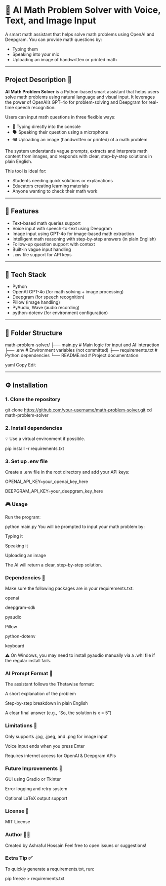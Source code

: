 # 🧮 AI Math Problem Solver with Voice, Text, and Image Input

A smart math assistant that helps solve math problems using OpenAI and Deepgram. You can provide math questions by:
- Typing them
- Speaking into your mic
- Uploading an image of handwritten or printed math

---

## Project Description 📌

**AI Math Problem Solver** is a Python-based smart assistant that helps users solve math problems using natural language and visual input. It leverages the power of OpenAI’s GPT-4o for problem-solving and Deepgram for real-time speech recognition.

Users can input math questions in three flexible ways:
- 📝 Typing directly into the console
- 🗣️ Speaking their question using a microphone
- 🖼️ Uploading an image (handwritten or printed) of a math problem

The system understands vague prompts, extracts and interprets math content from images, and responds with clear, step-by-step solutions in plain English.

This tool is ideal for:
- Students needing quick solutions or explanations
- Educators creating learning materials
- Anyone wanting to check their math work

---

## 🚀 Features

- Text-based math queries support  
- Voice input with speech-to-text using Deepgram  
- Image input using GPT-4o for image-based math extraction  
- Intelligent math reasoning with step-by-step answers (in plain English)  
- Follow-up question support with context  
- Built-in vague input handling  
- `.env` file support for API keys  

---

## 🧠 Tech Stack

- Python  
- OpenAI GPT-4o (for math solving + image processing)  
- Deepgram (for speech recognition)  
- Pillow (image handling)  
- PyAudio, Wave (audio recording)  
- python-dotenv (for environment configuration)  

---

## 📁 Folder Structure

math-problem-solver/
├── main.py # Main logic for input and AI interaction
├── .env # Environment variables (not committed)
├── requirements.txt # Python dependencies
└── README.md # Project documentation

yaml
Copy
Edit

---

## ⚙️ Installation

### 1. Clone the repository


git clone https://github.com/your-username/math-problem-solver.git
cd math-problem-solver
### 2. Install dependencies
💡 Use a virtual environment if possible.


pip install -r requirements.txt
### 3. Set up .env file
Create a .env file in the root directory and add your API keys:


OPENAI_API_KEY=your_openai_key_here

DEEPGRAM_API_KEY=your_deepgram_key_here
### 🎮 Usage
Run the program:


python main.py
You will be prompted to input your math problem by:

Typing it

Speaking it

Uploading an image

The AI will return a clear, step-by-step solution.

### Dependencies 🧪
Make sure the following packages are in your requirements.txt:


openai

deepgram-sdk

pyaudio

Pillow

python-dotenv

keyboard

⚠️ On Windows, you may need to install pyaudio manually via a .whl file if the regular install fails.

### AI Prompt Format 🤖
The assistant follows the Thetawise format:

A short explanation of the problem

Step-by-step breakdown in plain English

A clear final answer (e.g., “So, the solution is x = 5”)

### Limitations 🛑
Only supports .jpg, .jpeg, and .png for image input

Voice input ends when you press Enter

Requires internet access for OpenAI & Deepgram APIs

### Future Improvements 🧩
GUI using Gradio or Tkinter

Error logging and retry system

Optional LaTeX output support

### License 📝
MIT License

### Author 🙋‍♂️
Created by Ashraful Hossain
Feel free to open issues or suggestions!

### Extra Tip ✅
To quickly generate a requirements.txt, run:

pip freeze > requirements.txt
